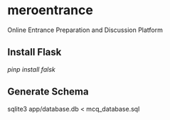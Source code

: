 # meroentrance
Online Entrance Preparation and Discussion Platform


## Install Flask 
<i> pinp install falsk  </i>

## Generate Schema 
sqlite3 app/database.db < mcq_database.sql
